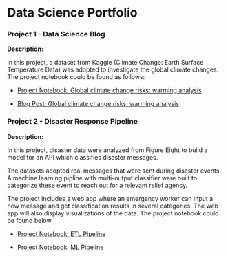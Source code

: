 # Data Science Portfolio

### Project 1 - Data Science Blog

**Description:** 

In this project, a dataset from Kaggle (Climate Change: Earth Surface Temperature Data) was adopted to investigate the global climate changes. The project notebook could be found as follows:

* [Project Notebook: Global climate change risks: warming analysis](https://github.com/derekma666/Data_science_portfolio/blob/da8d52c42ed137f380188067fef4bd4f897cbb28/Project%201-Data%20Science%20Blog/Climate.ipynb) 

* [Blog Post: Global climate change risks: warming analysis](https://derekma666.medium.com/global-climate-change-risks-warming-analysis-a20d3da93740)

### Project 2 - Disaster Response Pipeline

**Description:**

In this project, disaster data were analyzed from Figure Eight to build a model for an API which classifies disaster messages.

The datasets adopted real messages that were sent during disaster events. A machine learning pipline with multi-output classifier were built to categorize these event to reach out for a relevant relief agency.

The project includes a web app where an emergency worker can input a new message and get classification results in several categories. The web app will also display visualizations of the data. The project notebook could be found below

* [Project Notebook: ETL Pipeline](https://github.com/derekma666/Data_science_portfolio/blob/55ce5b7e7bc184b2a3798ed5401b9c4f924b5837/Project%202-Disaster%20Response%20Pipeline/data/process_data.py)

* [Project Notebook: ML Pipeline](https://github.com/derekma666/Data_science_portfolio/blob/cdb797b047ca4ca10c39681f96a3121edaca0d3b/Project%202-Disaster%20Response%20Pipeline/models/train_classifier.py)

